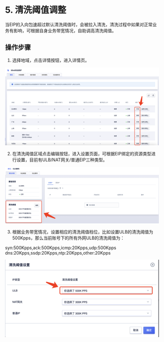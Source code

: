 # 5. 清洗阈值调整

当EIP的入向包速超过默认清洗阈值时，会被拉入清洗，清洗过程中如果对正常业务有影响，可根据自身业务带宽情况，自助调高清洗阈值。

## 操作步骤
1. 选择地域，点击详情按钮，进入详情页。

![](/images/uclean/opintro/清洗阈值调整.png)

2. 在清洗阈值区域点击编辑按钮，进入设置页面，可根据EIP绑定的资源类型进行设置，目前有ULB/NAT网关/普通EIP三种类型。

![](/images/uclean/opintro/清洗阈值编辑.png)

3. 根据业务带宽情况，设置相应的清洗阈值档位，比如设置ULB的清洗阈值为500Kpps，那么当前账号下的所有外网ULB的清洗阈值为：

syn:500Kpps,ack:500Kpps,icmp:20Kpps,udp:500Kpps
dns:20Kpps,ssdp:20Kpps,ntp:20Kpps,other:20Kpps

![](/images/uclean/opintro/清洗阈值设置.png)

